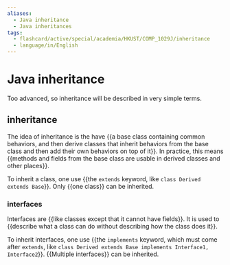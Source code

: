 ```yaml
---
aliases:
  - Java inheritance
  - Java inheritances
tags:
  - flashcard/active/special/academia/HKUST/COMP_1029J/inheritance
  - language/in/English
---
```


# Java inheritance

Too advanced, so inheritance will be described in very simple terms.

## inheritance

The idea of inheritance is the have {{a base class containing common behaviors, and then derive classes that inherit behaviors from the base class and then add their own behaviors on top of it}}. In practice, this means {{methods and fields from the base class are usable in derived classes and other places}}. <!--SR:!2025-10-15,458,310!2025-03-12,314,330-->

To inherit a class, one use {{the `extends` keyword, like `class Derived extends Base`}}. Only {{one class}} can be inherited. <!--SR:!2025-01-17,267,330!2025-02-24,297,330-->

### interfaces

Interfaces are {{like classes except that it cannot have fields}}. It is used to {{describe what a class can do without describing how the class does it}}. <!--SR:!2026-08-23,698,330!2024-12-22,248,330-->

To inherit interfaces, one use {{the `implements` keyword, which must come after `extends`, like `class Derived extends Base implements Interface1, Interface2`}}. {{Multiple interfaces}} can be inherited. <!--SR:!2026-08-30,703,330!2027-07-27,987,350-->
